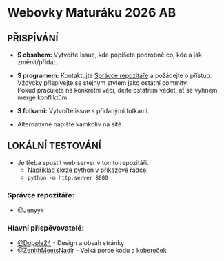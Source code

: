 # Webovky Maturáku 2026 AB
## PŘISPÍVÁNÍ
- **S obsahem:** Vytvořte Issue, kde popíšete podrobně co, kde a jak změnit/přidat.

- **S programem:** Kontaktujte [Správce repozitáře](https://github.com/Jenyyk) a požádejte o přístup.  
  Vždycky přispívejte se stejným stylem jako ostatní commity.  
  Pokud pracujete na konkrétní věci, dejte ostatním vědet, ať se vyhnem merge konfliktům.  

- **S fotkami:** Vytvořte issue s přidanými fotkami.  

- Alternativně napište kamkoliv na sítě.

## LOKÁLNÍ TESTOVÁNÍ

- Je třeba spustit web server v tomto repozitáři.
  - Například skrze python v příkazové řádce:
  - `python -m http.server 8000`

### Správce repozitáře:
- [@Jenyyk](https://github.com/Jenyyk)

### Hlavní přispěvovatelé:
- [@Dopple24](https://github.com/Dopple24) - Design a obsah stránky
- [@ZenithMeetsNadir](https://github.com/ZenithMeetsNadir) - Velká porce kódu a kobereček
